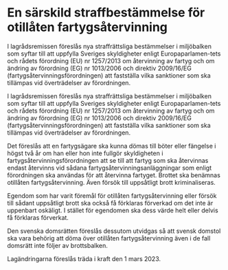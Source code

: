 # En särskild straffbestämmelse för otillåten fartygsåtervinning

I lagrådsremissen föreslås nya straffrättsliga bestämmelser i miljöbalken som syftar till att uppfylla Sveriges skyldigheter enligt Europaparlamen-tets och rådets förordning (EU) nr 1257/2013 om återvinning av fartyg och om ändring av förordning (EG) nr 1013/2006 och direktiv 2009/16/EG (fartygsåtervinningsförordningen) att fastställa vilka sanktioner som ska tillämpas vid överträdelser av förordningen.

I lagrådsremissen föreslås nya straffrättsliga bestämmelser i miljöbalken som syftar till att uppfylla Sveriges skyldigheter enligt Europaparlamen-tets och rådets förordning (EU) nr 1257/2013 om återvinning av fartyg och om ändring av förordning (EG) nr 1013/2006 och direktiv 2009/16/EG (fartygsåtervinningsförordningen) att fastställa vilka sanktioner som ska tillämpas vid överträdelser av förordningen.

Det föreslås att en fartygsägare ska kunna dömas till böter eller fängelse i högst två år om han eller hon inte fullgör skyldigheten i fartygsåtervinningsförordningen att se till att fartyg som ska återvinnas endast återvinns vid sådana fartygsåtervinningsanläggningar som enligt förordningen ska användas för att återvinna fartyget. Brottet ska benämnas otillåten fartygsåtervinning. Även försök till uppsåtligt brott kriminaliseras.

Egendom som har varit föremål för otillåten fartygsåtervinning eller försök till sådant uppsåtligt brott ska också få förklaras förverkad om det inte är uppenbart oskäligt. I stället för egendomen ska dess värde helt eller delvis få förklaras förverkat.

Den svenska domsrätten föreslås dessutom utvidgas så att svensk domstol ska vara behörig att döma över otillåten fartygsåtervinning även i de fall domsrätt inte följer av brottsbalken.

Lagändringarna föreslås träda i kraft den 1 mars 2023.
